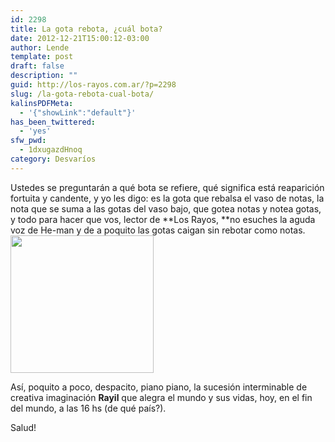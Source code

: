 ```yaml
---
id: 2298
title: La gota rebota, ¿cuál bota?
date: 2012-12-21T15:00:12-03:00
author: Lende
template: post
draft: false
description: ""
guid: http://los-rayos.com.ar/?p=2298
slug: /la-gota-rebota-cual-bota/
kalinsPDFMeta:
  - '{"showLink":"default"}'
has_been_twittered:
  - 'yes'
sfw_pwd:
  - 1dxugazdHnoq
category: Desvaríos
---
```

Ustedes se preguntarán a qué bota se refiere, qué significa está reaparición fortuita y candente, y yo les digo: es la gota que rebalsa el vaso de notas, la nota que se suma a las gotas del vaso bajo, que gotea notas y notea gotas, y todo para hacer que vos, lector de **Los Rayos, **no esuches la aguda voz de He-man y de a poquito las gotas caigan sin rebotar como notas. <img class="alignright" src="https://encrypted-tbn3.gstatic.com/images?q=tbn:ANd9GcRjPQ-Ex1xNPYyt5qEnuzhGeERjlDXDbmxgo8p6mWwhHIx5by_L" alt="" width="229" height="220" />

Así, poquito a poco, despacito, piano piano, la sucesión interminable de creativa imaginación **Rayil** que alegra el mundo y sus vidas, hoy, en el fin del mundo, a las 16 hs (de qué país?).

Salud!